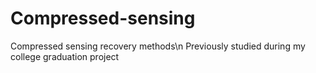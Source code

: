 # Compressed-sensing
Compressed sensing recovery methods\n
Previously studied during my college graduation project
